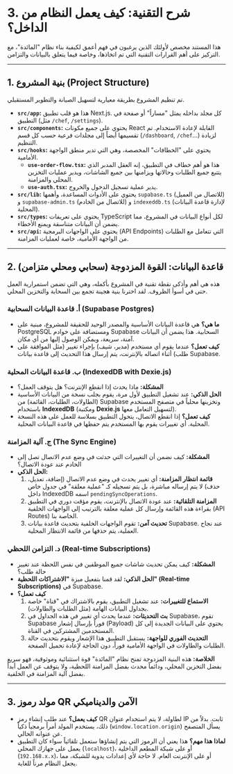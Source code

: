 # 3. شرح التقنية: كيف يعمل النظام من الداخل؟

هذا المستند مخصص لأولئك الذين يرغبون في فهم أعمق لكيفية بناء نظام "المائدة"، مع التركيز على أهم القرارات التقنية التي تم اتخاذها، وخاصة فيما يتعلق بالبيانات والتزامن.

---

## 1. بنية المشروع (Project Structure)

تم تنظيم المشروع بطريقة معيارية لتسهيل الصيانة والتطوير المستقبلي.

*   **`src/app`:** هذا هو قلب تطبيق Next.js. كل مجلد بداخله يمثل "مساراً" أو صفحة في التطبيق (مثل `/chef`, `/settings`).
*   **`src/components`:** يحتوي على جميع مكونات React القابلة لإعادة الاستخدام. تم تقسيمها أيضاً إلى مجلدات فرعية حسب كل قسم (`/dashboard`, `/chef`...) لزيادة التنظيم.
*   **`src/hooks`:** يحتوي على "الخطافات" المخصصة، وهي التي تدير منطق الواجهة الأمامية.
    *   **`use-order-flow.tsx`:** هذا هو أهم خطاف في التطبيق، إنه العقل المدبر الذي يتتبع جميع الطلبات وحالاتها ويزامنها بين جميع الشاشات، ويدير عمليات التخزين المحلي والمزامنة.
    *   **`use-auth.tsx`:** يدير عملية تسجيل الدخول والخروج.
*   **`src/lib`:** يحتوي على الأدوات المساعدة، وأهمها `supabase.ts` (للاتصال من العميل) و `supabase-admin.ts` (للاتصال من الخادم) و `indexeddb.ts` (لإدارة قاعدة البيانات المحلية).
*   **`src/types`:** يحتوي على تعريفات TypeScript لكل أنواع البيانات في المشروع، مما يضمن أن البيانات متناسقة ويمنع الأخطاء.
*   **`src/api`:** يحتوي على الواجهات البرمجية (API Endpoints) التي تتعامل مع الطلبات من الواجهة الأمامية، خاصة لعمليات المزامنة.

---

## 2. قاعدة البيانات: القوة المزدوجة (سحابي ومحلي متزامن)

هذه هي أهم وأذكى نقطة تقنية في المشروع بأكمله، وهي التي تضمن استمرارية العمل حتى في أسوأ الظروف. لقد اخترنا بنية هجينة تجمع بين السحابة والتخزين المحلي.

### أ. قاعدة البيانات السحابية (Supabase Postgres)

*   **ما هي؟** هي قاعدة البيانات الأساسية والمصدر الوحيد للحقيقة للمشروع، مبنية على PostgreSQL ومستضافة على خوادم Supabase السحابية. هذا يضمن أن البيانات آمنة، سريعة، ويمكن الوصول إليها من أي مكان.
*   **كيف تعمل؟** عندما يقوم أي مستخدم (مدير، شيف) بإجراء تغيير (مثل الموافقة على طلب) أثناء اتصاله بالإنترنت، يتم إرسال هذا التحديث إلى قاعدة بيانات Supabase.

### ب. قاعدة البيانات المحلية (IndexedDB with Dexie.js)

*   **المشكلة:** ماذا يحدث إذا انقطع الإنترنت؟ هل يتوقف العمل؟
*   **الحل الذكي:** عند تشغيل التطبيق لأول مرة، يقوم بجلب نسخة من البيانات الأساسية (الطاولات، الطلبات، القائمة) من Supabase وتخزينها محلياً في متصفح المستخدم باستخدام **IndexedDB** (ومكتبة **Dexie.js** لتسهيل التعامل معها).
*   **كيف تعمل؟** إذا انقطع الاتصال، يتحول التطبيق بسلاسة للعمل على هذه النسخة المحلية. أي تغييرات يقوم بها المستخدم يتم حفظها في قاعدة البيانات المحلية.

### ج. آلية المزامنة (The Sync Engine)

*   **المشكلة:** كيف نضمن أن التغييرات التي حدثت في وضع عدم الاتصال تصل إلى الخادم عند عودة الاتصال؟
*   **الحل الذكي:**
    1.  **قائمة انتظار المزامنة:** أي تغيير يحدث في وضع عدم الاتصال (إضافة، تعديل، حذف) لا يتم إرساله مباشرة، بل يتم تسجيله كـ "عملية معلقة" في جدول خاص داخل IndexedDB اسمه `pendingSyncOperations`.
    2.  **المزامنة التلقائية:** عند عودة الاتصال بالإنترنت، يقوم مؤقت دوري في التطبيق بقراءة هذه القائمة وإرسال كل عملية معلقة بالترتيب إلى الواجهات الخلفية (API Routes) الخاصة بنا.
    3.  **تحديث آمن:** تقوم الواجهات الخلفية بتحديث قاعدة بيانات Supabase. عند نجاح العملية، يتم حذفها من قائمة الانتظار المحلية.

### د. التزامن اللحظي (Real-time Subscriptions)

*   **المشكلة:** كيف يمكن تحديث شاشات جميع الموظفين في نفس اللحظة عند تغيير حالة طلب؟
*   **الحل الذكي:** لقد قمنا بتفعيل ميزة **"الاشتراكات اللحظية" (Real-time Subscriptions)** في Supabase.
*   **كيف تعمل؟**
    1.  **الاستماع للتغييرات:** عند تشغيل التطبيق، يقوم بالاشتراك في "قناة" خاصة بجداول البيانات الهامة (مثل الطلبات والطاولات).
    2.  **بث التحديثات:** عندما يحدث أي تغيير في هذه الجداول في Supabase، تقوم Supabase فوراً بإرسال إشعار (Payload) يحتوي على البيانات الجديدة إلى كل المستخدمين المشتركين في القناة.
    3.  **التحديث الفوري للواجهة:** يستقبل التطبيق هذا الإشعار ويقوم بتحديث حالة الطلبات والطاولات في الواجهة الأمامية فوراً، دون الحاجة لإعادة تحميل الصفحة.

**الخلاصة:** هذه البنية المزدوجة تمنح نظام "المائدة" قوة استثنائية وموثوقية، فهو سريع بفضل التخزين المحلي، ودائماً محدث بفضل المزامنة اللحظية، ولا يتوقف عن العمل أبداً بفضل آلية المزامنة في الخلفية.

---

## 3. مولد رموز QR الآمن والديناميكي

*   **كيف يعمل؟** عند طلب إنشاء رمز QR لطاولة، لا يتم استخدام عنوان IP ثابت. بدلاً من ذلك، يستخدم المولد أمراً برمجياً ذكياً (`window.location.origin`) يسأل المتصفح عن عنوانه الحالي.
*   **لماذا هذا مهم؟** هذا يعني أن الرموز التي يتم إنشاؤها ستعمل تلقائياً سواء كان التطبيق يعمل على جهازك المحلي (`localhost`)، أو على شبكة المطعم الداخلية (`192.168.x.x`)، أو على الإنترنت العام. لا حاجة لأي إعدادات يدوية للشبكة، مما يجعل النظام مرناً للغاية.
